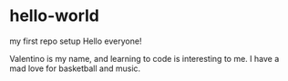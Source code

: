 # hello-world
my first repo setup
Hello everyone!

Valentino is my name, and learning to code is interesting to me. 
I have a mad love for basketball and music. 
